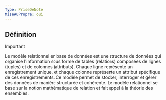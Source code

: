 ```yaml
---
Type: PriseDeNote
MiseAuPropre: oui
---
```

## Définition
>[!important]
>Le modèle relationnel en base de données est une structure de données qui organise l'information sous forme de tables (relations) composées de lignes (tuples) et de colonnes (attributs). Chaque ligne représente un enregistrement unique, et chaque colonne représente un attribut spécifique de ces enregistrements. Ce modèle permet de stocker, interroger et gérer des données de manière structurée et cohérente. Le modèle relationnel se base sur la notion mathématique de relation et fait appel à la théorie des ensembles. 

